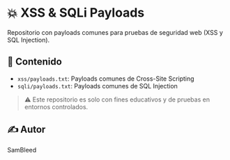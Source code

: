 # 💥 XSS & SQLi Payloads

Repositorio con payloads comunes para pruebas de seguridad web (XSS y SQL Injection).

## 📂 Contenido

- `xss/payloads.txt`: Payloads comunes de Cross-Site Scripting
- `sqli/payloads.txt`: Payloads comunes de SQL Injection

> ⚠️ Este repositorio es solo con fines educativos y de pruebas en entornos controlados.

## ✍️ Autor

SamBleed

